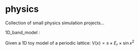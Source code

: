 # physics
Collection of small physics simulation projects...

1D_band_model :

Given a 1D toy model of a periodic lattice: $V(x)=s\times E_r\times\sin{x}^2$
